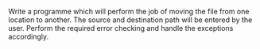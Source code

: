 Write a programme which will perform the job of moving the file from one location to another. The source and destination path will be entered by the user. Perform the required error checking and handle the exceptions accordingly.
